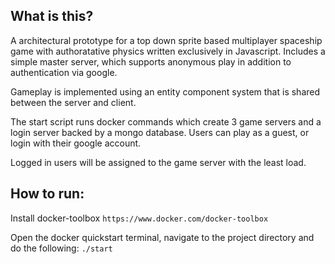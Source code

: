 ## What is this?
A architectural prototype for a top down sprite based multiplayer spaceship game with authoratative physics written exclusively in Javascript.
Includes a simple master server, which supports anonymous play in addition to authentication via google.

Gameplay is implemented using an entity component system that is shared between the server and client. 

The start script runs docker commands which create 3 game servers and a login server backed by a mongo database. 
Users can play as a guest, or login with their google account.

Logged in users will be assigned to the game server with the least load.

## How to run:

Install docker-toolbox
`https://www.docker.com/docker-toolbox`

Open the docker quickstart terminal, navigate to the project directory and do the following:
`./start`
